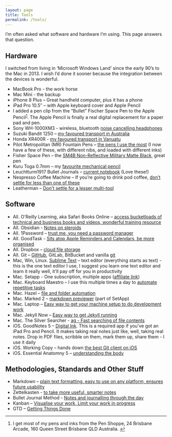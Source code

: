 ```yaml
---
layout: page
title: Tools
permalink: /tools/
---
```


I’m often asked what software and hardware I’m using. This page answers that question.

## Hardware

I switched from living in ‘Microsoft Windows Land’ since the early 90’s to the Mac in 2013. I wish I’d done it sooner because the integration between the devices is wonderful.

- MacBook Pro - the work horse
- Mac Mini - the backup
- iPhone 8 Plus – Great handheld computer, plus it has a phone
- iPad Pro 10.5″ – with Apple keyboard cover and Apple Pencil
- I added a pen clip from the “Bullet” Fischer Space Pen to the Apple Pencil<sup id="fnbl-20200522165741"><a href="#fn-20200522165741">1</a></sup>. The Apple Pencil is finally a real digital replacement for a paper pad and pen.
- Sony WH-1000XM3 - wireless, bluetooth [noise cancelling headphones](https://helpguide.sony.net/mdr/wh1000xm3/v1/en/contents/TP0001703149.html)
- Suzuki Bandit 1250 – [my favoured transport in Australia](https://www.instagram.com/p/2Nc9Ytnbfv/)
- Honda XR400R - [my favoured transport in Vanuatu](https://www.instagram.com/p/B8rq25MnWvx/)
- Pilot Metropolitan (MR) Fountain Pens – [the pens I use the most](https://pilotpen.com.au/products/mr2-fountain/) (I now have a few of these, with different nibs, and loaded with different inks)
- Fisher Space Pen – the [SM4B Non-Reflective Military Matte Black](http://www.amazon.com/Fisher-NonReflective-Military-Cap-O-Matic-SM4B/dp/B001NXDFC8), great pen
- Kuru Toga 0.7mm – my [favourite mechanical pencil](http://www.jetpens.com/Uni-ball-Kuru-Toga-Mechanical-Pencil-Starter-Set-0.7-mm/pd/10372)
- Leuchtturm1917 Bullet Journals – [current notebook](https://www.leuchtturm1917.us/bullet-journal-5-3-4-x-8-1-4-in.html) (Love these!)
- Nespresso Coffee Machine – If you’re going to drink pod coffee, [don’t settle for less than one of these](https://www.nespresso.com/au/en/essenza-mini-coffee-machine)
- Leatherman – [Don't settle for a lesser multi-tool](http://www.leatherman.com/multi-tools)


## Software

- All. O'Reilly Learning, aka Safari Books Online – [access bucketloads of technical and business books and videos, wonderful training resource](https://www.safaribooksonline.com/)
- All. Obsidian - [Notes on steroids](https://obsidian.md/)
- All. 1Password – [trust me, you need a password manager](https://agilebits.com/onepassword)
- All. GoodTask - [Sits atop Apple Reminders and Calendars, be more organised](https://goodtaskapp.com)
- All. Dropbox – [cloud file storage](https://www.dropbox.com/)
- All. Git – [GitHub](https://github.com/benhamilton), GitLab, BitBucket and vanilla [git](https://git-scm.com/book/en/v1/Getting-Started)
- Mac, Win, Linux. [Sublime Text](https://www.sublimetext.com/) – text editor (everything starts as text) - this is the one text editor I use, I suggest you learn one text editor and learn it really well, it'll pay off for you in productivity
- Mac. Setapp - One subscription, multiple apps ([affiliate link](https://go.setapp.com/invite/f324637e-6bb5-49ed-ab27-9dfff035e799))
- Mac. Keyboard Maestro – I use this multiple times a day to [automate repetitive tasks](http://www.keyboardmaestro.com/main/)
- Mac. Hazel – [file and folder automation](http://www.noodlesoft.com/hazel.php)
- Mac. Marked 2 – [markdown previewer](http://marked2app.com/) (part of SetApp)
- Mac. Laptop – [Easy way to get your machine setup to do development work](https://github.com/monfresh/laptop)
- Mac. Jekyll Now – [Easy way to get Jekyll running](https://github.com/barryclark/jekyll-now)
- Mac. The Silver Searcher - [ag - Fast searching of file contents](https://github.com/ggreer/the_silver_searcher)
- iOS. GoodNotes 5 – [Digital Ink](http://www.goodnotesapp.com/). This is a required app if you’ve got an iPad Pro and Pencil. It makes taking real notes just like, well, taking real notes. Drop in PDF files, scribble on them, mark them up, share them - I use it daily
- iOS. Working Copy – hands down [the best Git client on iOS](https://workingcopyapp.com/)
- iOS. Essential Anatomny 5 – [understanding the body](https://3d4medical.com/apps/essential-anatomy-5)

## Methodologies, Standards and Other Stuff

- Markdown – [plain text formatting, easy to use on any platform, ensures future usability](http://daringfireball.net/projects/markdown/)
- Zettelkasten - [to take more useful, smarter notes](https://www.amazon.com.au/dp/1542866502/ref=cm_sw_em_r_mt_dp_3FP0PP3PHCE28HXQ81H7)
- Bullet Journal Method - [Notes and journalling through the day](https://bulletjournal.com/)
- Kanban – [Visualise your work, Limit your work in progress](https://www.atlassian.com/agile/kanban)
- GTD – [Getting Things Done](https://en.wikipedia.org/wiki/Getting_Things_Done)

<hr />

<ol>
    <li id="fn-20200522165741">
        <p>I get most of my pens and inks from the Pen Shoppe, 24 Brisbane Arcade, 160 Queen Street Brisbane QLD Australia. <a href="#fnbl-20200522165741" class="FootNoteBackLink" title="Jump back to footnote 1 in the text.">↩︎</a></p>
    </li>
</ol>
